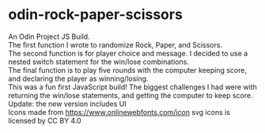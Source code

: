 # odin-rock-paper-scissors
An Odin Project JS Build.<br />The first function I wrote to randomize Rock, Paper, and Scissors. <br />The second function is for player choice and message. I decided to use a nested switch statement for the win/lose combinations. <br />The final function is to play five rounds with the computer keeping score, and declaring the player as winning/losing.<br />
This was a fun first JavaScript build! The biggest challenges I had were with returning the win/lose statements, and getting the computer to keep score.<br /> Update: the new version includes UI <br />Icons made from https://www.onlinewebfonts.com/icon svg icons is licensed by CC BY 4.0
